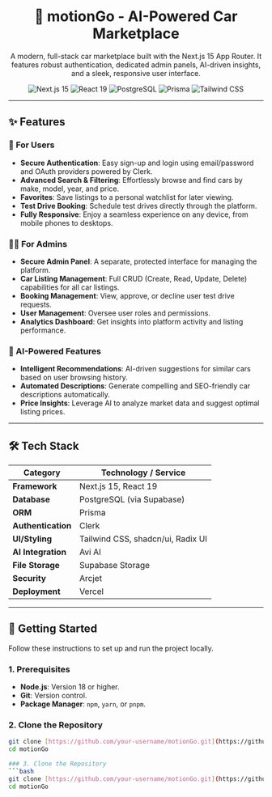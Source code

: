 <h1 align="center">🚗 motionGo - AI-Powered Car Marketplace</h1>

<p align="center">
  A modern, full-stack car marketplace built with the Next.js 15 App Router. It features robust authentication, dedicated admin panels, AI-driven insights, and a sleek, responsive user interface.
</p>

<p align="center">
  <img src="https://img.shields.io/badge/Next.js-15-black?style=for-the-badge&logo=nextdotjs" alt="Next.js 15">
  <img src="https://img.shields.io/badge/React-19-blue?style=for-the-badge&logo=react" alt="React 19">
  <img src="https://img.shields.io/badge/PostgreSQL-4169E1?style=for-the-badge&logo=postgresql" alt="PostgreSQL">
  <img src="https://img.shields.io/badge/Prisma-2D3748?style=for-the-badge&logo=prisma" alt="Prisma">
  <img src="https://img.shields.io/badge/Tailwind_CSS-38B2AC?style=for-the-badge&logo=tailwind-css" alt="Tailwind CSS">
</p>

---


## ✨ Features

### 🧍 For Users
-   **Secure Authentication**: Easy sign-up and login using email/password and OAuth providers powered by Clerk.
-   **Advanced Search & Filtering**: Effortlessly browse and find cars by make, model, year, and price.
-   **Favorites**: Save listings to a personal watchlist for later viewing.
-   **Test Drive Booking**: Schedule test drives directly through the platform.
-   **Fully Responsive**: Enjoy a seamless experience on any device, from mobile phones to desktops.

### 🧑‍💼 For Admins
-   **Secure Admin Panel**: A separate, protected interface for managing the platform.
-   **Car Listing Management**: Full CRUD (Create, Read, Update, Delete) capabilities for all car listings.
-   **Booking Management**: View, approve, or decline user test drive requests.
-   **User Management**: Oversee user roles and permissions.
-   **Analytics Dashboard**: Get insights into platform activity and listing performance.

### 🤖 AI-Powered Features
-   **Intelligent Recommendations**: AI-driven suggestions for similar cars based on user browsing history.
-   **Automated Descriptions**: Generate compelling and SEO-friendly car descriptions automatically.
-   **Price Insights**: Leverage AI to analyze market data and suggest optimal listing prices.

---

## 🛠️ Tech Stack

| Category         | Technology / Service                                     |
| ---------------- | -------------------------------------------------------- |
| **Framework** | Next.js 15, React 19                                     |
| **Database** | PostgreSQL (via Supabase)                                |
| **ORM** | Prisma                                                   |
| **Authentication**| Clerk                                                    |
| **UI/Styling** | Tailwind CSS, shadcn/ui, Radix UI                        |
| **AI Integration**| Avi AI                                                   |
| **File Storage** | Supabase Storage                                         |
| **Security** | Arcjet                                                   |
| **Deployment** | Vercel                                                   |

---

## 🚀 Getting Started

Follow these instructions to set up and run the project locally.

### 1. Prerequisites
-   **Node.js**: Version 18 or higher.
-   **Git**: Version control.
-   **Package Manager**: `npm`, `yarn`, or `pnpm`.

### 2. Clone the Repository
```bash
git clone [https://github.com/your-username/motionGo.git](https://github.com/your-username/motionGo.git)
cd motionGo

### 3. Clone the Repository
```bash
git clone [https://github.com/your-username/motionGo.git](https://github.com/your-username/motionGo.git)
cd motionGo
